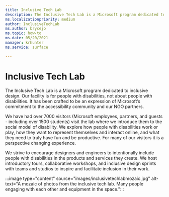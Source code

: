 ```yaml
---
title: Inclusive Tech Lab
description: The Inclusive Tech Lab is a Microsoft program dedicated to inclusive design.
ms.localizationpriority: medium
author: InclusiveTechLab
ms.author: brycejo 
ms.topic: how-to
ms.date: 05/20/2021
manager: krhunter
ms.service: surface

---
```


# Inclusive Tech Lab

The Inclusive Tech Lab is a Microsoft program dedicated to inclusive design. Our facility is for people with disabilities, not about people with disabilities. It has been crafted to be an expression of Microsoft’s commitment to the accessibility community and our NGO partners.

We have had over 7000 visitors (Microsoft employees, partners, and guests - including over 1500 students) visit the lab where we introduce them to the social model of disability. We explore how people with disabilities work or play, how they want to represent themselves and interact online, and what they need to truly have fun and be productive. For many of our visitors it is a perspective changing experience.

We strive to encourage designers and engineers to intentionally include people with disabilities in the products and services they create. We host introductory tours, collaborative workshops, and inclusive design sprints with teams and studios to inspire and facilitate inclusion in their work.

:::image type="content" source="images/inclusivetechlabmozaic.jpg" alt-text="A mozaic of photos from the inclusive tech lab. Many people engaging with each other and equipment in the space.":::